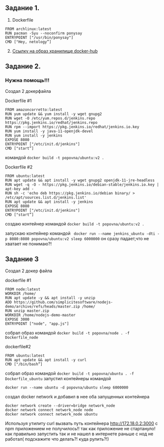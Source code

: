## Задание 1.
1) Dockerfile

```
FROM archlinux:latest
RUN pacman -Syu --noconfirm ponysay
ENTRYPOINT ["/usr/bin/ponysay"]
CMD ["Hey, netology”]
```
2) [Ссылку на образ хранилище docker-hub](https://hub.docker.com/repository/docker/popovna/archlinux)

## Задание 2.
### Нужна помощь!!!
Создал 2 докерфайла

Dockerfile #1
```
FROM amazoncorretto:latest
RUN yum update && yum install -y wget gnupg2
RUN wget -O /etc/yum.repos.d/jenkins.repo https://pkg.jenkins.io/redhat/jenkins.repo
RUN rpm --import https://pkg.jenkins.io/redhat/jenkins.io.key
RUN yum install -y java-11-openjdk-devel
RUN yum install -y jenkins
EXPOSE 8080
ENTRYPOINT ["/etc/init.d/jenkins"]
CMD ["start”]
```
командой ```docker build -t popovna/ubuntu:v2 . ```

Dockerfile #2
```
FROM ubuntu:latest
RUN apt update && apt install -y wget gnupg2 openjdk-11-jre-headless
RUN wget -q -O - https://pkg.jenkins.io/debian-stable/jenkins.io.key | apt-key add -
RUN sh -c 'echo deb https://pkg.jenkins.io/debian binary/ > /etc/apt/sources.list.d/jenkins.list'
RUN apt update && apt install -y jenkins
EXPOSE 8080
ENTRYPOINT ["/etc/init.d/jenkins"]
CMD ["start”]
```
создаю контейнер командой ``` docker build -t popovna/ubuntu:v2 . ```

запускаю контейнер командой ``` docker run --name jenkins_ubuntu -dti -p 8080:8080 popovna/ubuntu:v2 sleep 6000000``` 
он сразу падает,что не хватает не понимаю?!

## Задание 3
Создал 2 докер файла

dockerfile #1
```
FROM node:latest
WORKDIR /home/
RUN apt update -y && apt install -y unzip
ADD https://github.com/simplicitesoftware/nodejs-demo/archive/refs/heads/master.zip /home/
RUN unzip master.zip
WORKDIR /home/nodejs-demo-master
EXPOSE 3000
ENTRYPOINT ["node", "app.js"]
```
собрал образ командой ```docker build -t popovna/node . -f Dockerfile_node```

dockerfile#2
```
FROM ubuntu:latest
RUN apt update && apt install -y curl
CMD ["/bin/bash”]
```
собрал образ командой ```docker build -t popovna/ubuntu . -f Dockerfile_ubuntu```
запустил контейнеры командой 
```docker run --name node -d -p 3000:3000 popovna/node sleep 6000000
docker run --name ubuntu -d popovna/ubuntu sleep 6000000
```
создал docker network и добавил в нее оба запущенных контейнера
``` 
docker network create --driver=bridge network_node
docker network connect network_node node
docker network connect network_node ubuntu
```
Используя утилиту curl вызвать путь контейнера http://172.18.0.2:3000  с npm приложением не получилось!! так как приложение не стартануло! как правильно запустить так и не нашел в интернете раньше с нод не работал(
подскажите что делать?! куда рулить?!)
